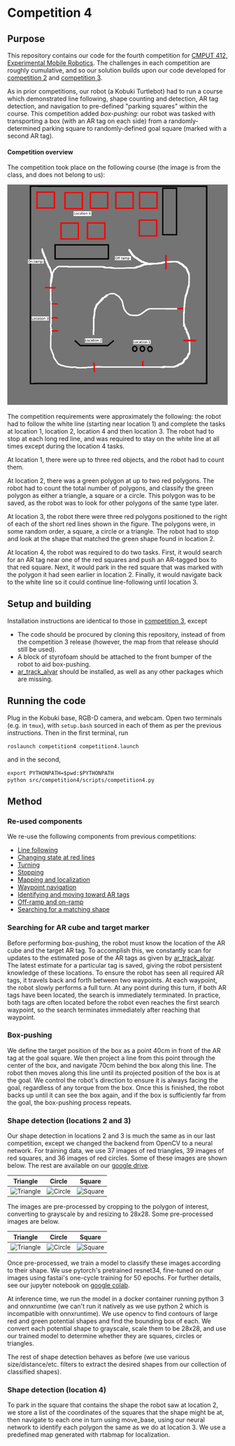 # Competition 4

## Purpose

This repository contains our code for the fourth competition for [CMPUT 412, Experimental Mobile Robotics](https://www.ualberta.ca/computing-science/undergraduate-studies/course-directory/courses/experimental-mobile-robotics). The challenges in each competition are roughly cumulative, and so our solution builds upon our code developed for [competition 2](https://github.com/cmput412-2019/cmput412-competition2) and [competition 3](https://github.com/cmput412-2019/competition3).

As in prior competitions, our robot (a Kobuki Turtlebot) had to run a course which demonstrated line following, shape counting and detection, AR tag detection, and navigation to pre-defined "parking squares" within the course. This competition added *box-pushing*: our robot was tasked with transporting a box (with an AR tag on each side) from a randomly-determined parking square to randomly-defined goal square (marked with a second AR tag). 

#### Competition overview

The competition took place on the following course (the image is from the class, and does not belong to us):

![Course image](images/course.png)

The competition requirements were approximately the following: the robot had to follow the white line (starting near location 1) and complete the tasks at location 1, location 2, location 4 and then location 3. The robot had to stop at each long red line, and was required to stay on the white line at all times except during the location 4 tasks.

At location 1, there were up to three red objects, and the robot had to count them.

At location 2, there was a green polygon at up to two red polygons. The robot had to count the total number of polygons, and classify the green polygon as either a triangle, a square or a circle. This polygon was to be saved, as the robot was to look for other polygons of the same type later.

At location 3, the robot there were three red polygons positioned to the right of each of the short red lines shown in the figure. The polygons were, in some random order, a square, a circle or a triangle. The robot had to stop and look at the shape that matched the green shape found in location 2.

At location 4, the robot was required to do two tasks. First, it would search for an AR tag near one of the red squares and push an AR-tagged box to that red square. Next, it would park in the red square that was marked with the polygon it had seen earlier in location 2. Finally, it would navigate back to the white line so it could continue line-following until location 3.


## Setup and building

Installation instructions are identical to those in [competition 3](https://github.com/cmput412-2019/competition3#setup-and-building), except
  - The code should be procured by cloning this repository, instead of from the competition 3 release (however, the map from that release should still be used).
  - A block of styrofoam should be attached to the front bumper of the robot to aid box-pushing.
  - [ar_track_alvar](https://wiki.ros.org/ar_track_alvar) should be installed, as well as any other packages which are missing.

## Running the code

Plug in the Kobuki base, RGB-D camera, and webcam. Open two terminals (e.g. in `tmux`), with `setup.bash` sourced in each of them as per the previous instructions. Then in the first terminal, run

    roslaunch competition4 competition4.launch
    
and in the second,

    export PYTHONPATH=$pwd:$PYTHONPATH
    python src/competition4/scripts/competition4.py

## Method

### Re-used components

We re-use the following components from previous competitions:

  - [Line following](https://github.com/CMPUT412-2019/cmput412-competition2#line-following)
  - [Changing state at red lines](https://github.com/CMPUT412-2019/cmput412-competition2#changing-state-at-red-lines)
  - [Turning](https://github.com/CMPUT412-2019/cmput412-competition2#turning)
  - [Stopping](https://github.com/CMPUT412-2019/cmput412-competition2#stopping)
  - [Mapping and localization](https://github.com/CMPUT412-2019/competition3/blob/master/Readme.md#mapping-and-localization)
  - [Waypoint navigation](https://github.com/CMPUT412-2019/competition3/blob/master/Readme.md#waypoint-navigation)
  - [Identifying and moving toward AR tags](https://github.com/CMPUT412-2019/competition3/blob/master/Readme.md#identifying-and-moving-toward-ar-tags)
  - [Off-ramp and on-ramp](https://github.com/CMPUT412-2019/competition3/blob/master/Readme.md#off-ramp-and-on-ramp)
  - [Searching for a matching shape](https://github.com/CMPUT412-2019/competition3/blob/master/Readme.md#searching-for-a-matching-shape)


### Searching for AR cube and target marker

Before performing box-pushing, the robot must know the location of the AR cube and the target AR tag. To accomplish this, we constantly scan for updates to the estimated pose of the AR tags as given by [ar_track_alvar](https://wiki.ros.org/ar_track_alvar). The latest estimate for a particular tag is saved, giving the robot persistent knowledge of these locations. To ensure the robot has seen all required AR tags, it travels back and forth between two waypoints. At each waypoint, the robot slowly performs a full turn. At any point during this turn, if both AR tags have been located, the search is immediately terminated. In practice, both tags are often located before the robot even reaches the first search waypoint, so the search terminates immediately after reaching that waypoint.


### Box-pushing

We define the target position of the box as a point 40cm in front of the AR tag at the goal square. We then project a line from this point through the center of the box, and navigate 70cm behind the box along this line. The robot then moves along this line until its projected position of the box is at the goal. We control the robot's direction to ensure it is always facing the goal, regardless of any torque from the box. Once this is finished, the robot backs up until it can see the box again, and if the box is sufficiently far from the goal, the box-pushing process repeats.

### Shape detection (locations 2 and 3)

Our shape detection in locations 2 and 3 is much the same as in our last competition, except we changed the backend from OpenCV to a neural network. For training data, we use 37 images of red triangles, 39 images of red squares, and 36 images of red circles. Some of these images are shown below. The rest are available on our [google drive](https://drive.google.com/open?id=1--QkJY5GrKiNM8Kw-sqAc9ELI0G1QXCY).

| Triangle  | Circle | Square
:----------:|:------:|:------:
![Triangle](https://drive.google.com/uc?export=view&id=1fSyibMI37ggFP4AP45DoBt0e1TfA3YiP)  |  ![Circle](https://drive.google.com/uc?export=view&id=1hh4aBNYyGnU3gF4OmauCvAtKjBbVnWOP) | ![Square](https://drive.google.com/uc?export=view&id=1ODKOqoYFo_0eyrcIMRpfhaWa2dZ71qR0)

The images are pre-processed by  cropping to the polygon of interest, converting to grayscale by  and resizing to 28x28. Some pre-processed images are below.

| Triangle  | Circle | Square
:----------:|:------:|:------:
![Triangle](https://drive.google.com/uc?export=view&id=1EdFXswJdx1mFjoN1f0tSujEzSOHEd-7O)  |  ![Circle](https://drive.google.com/uc?export=view&id=1AWCupErXxZmNlWO4rngqNzZYxq2V5dAL) | ![Square](https://drive.google.com/uc?export=view&id=1BzZ3HCd9wyi9yZH6DqlvFXSAgk_wPBff)

Once pre-processed, we train a model to classify these images according to their shape. We use pytorch's pretrained resnet34, fine-tuned on our images using fastai's one-cycle training for 50 epochs. For further details, see our jupyter notebook on [google colab](https://colab.research.google.com/drive/1QybphdqSyjAzX94g1XvBOjD1zq7Lj2N9).

At inference time, we run the model in a docker container running python 3 and onnxruntime (we can't run it natively as we use python 2 which is incompatible with onnxruntime). We use opencv to find contours of large red and green potential shapes and find the bounding box of each. We convert each potential shape to grayscale, scale them to be 28x28, and use our trained model to determine whether they are squares, circles or triangles.

The rest of shape detection behaves as before (we use various size/distance/etc. filters to extract the desired shapes from our collection of classified shapes).

### Shape detection (location 4)

To park in the square that contains the shape the robot saw at location 2, we store a list of the coordinates of the squares that the shape might be at, then navigate to each one in turn using move_base, using our neural network to identify each polygon the same as we do at location 3. We use a predefined map generated with rtabmap for localization.
